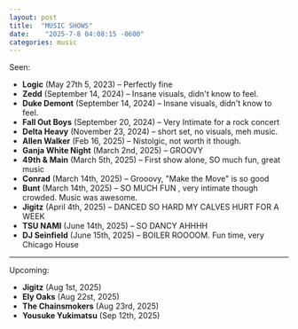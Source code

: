 ```yaml
---
layout: post
title:  "MUSIC SHOWS"
date:    "2025-7-8 04:08:15 -0600"
categories: music 
---
```

Seen:
- **Logic** (May 27th 5, 2023) – Perfectly fine
- **Zedd** (September 14, 2024) – Insane visuals, didn't know to feel.
- **Duke Demont** (September 14, 2024) – Insane visuals, didn't know to feel.
- **Fall Out Boys** (September 20, 2024) – Very Intimate for a rock concert
- **Delta Heavy** (November 23, 2024) – short set, no visuals, meh music.
- **Allen Walker** (Feb 16, 2025) – Nistolgic, not worth it though.
- **Ganja White Night** (March 2nd, 2025) – GROOVY
- **49th & Main** (March 5th, 2025) – First show alone, SO much fun, great music
- **Conrad** (March 14th, 2025) – Grooovy, "Make the Move" is so good
- **Bunt** (March 14th, 2025) – SO MUCH FUN , very intimate though crowded. Music was awesome.
- **Jigitz** (April 4th, 2025) – DANCED SO HARD MY CALVES HURT FOR A WEEK
- **TSU NAMI** (June 14th, 2025) – SO DANCY AHHHH
- **DJ Seinfield** (June 15th, 2025) – BOILER ROOOOM. Fun time, very Chicago House 
--------------------------------------------------------------------------------------------------
Upcoming:
- **Jigitz** (Aug 1st, 2025) 
- **Ely Oaks** (Aug 22st, 2025) 
- **The Chainsmokers** (Aug 23rd, 2025) 
- **Yousuke Yukimatsu** (Sep 12th, 2025) 





